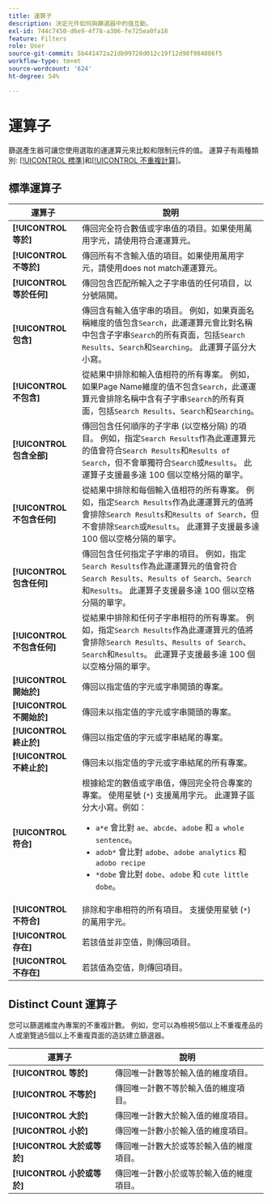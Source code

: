 ```yaml
---
title: 運算子
description: 決定元件如何與篩選器中的值互動。
exl-id: 744c7450-d6e9-4f78-a306-fe725ea0fa18
feature: Filters
role: User
source-git-commit: 5b441472a21db99728d012c19f12d98f984086f5
workflow-type: tm+mt
source-wordcount: '624'
ht-degree: 54%

---
```


# 運算子

篩選產生器可讓您使用選取的運運算元來比較和限制元件的值。 運算子有兩種類別: [[!UICONTROL 標準]](#standard-operators)和[[!UICONTROL 不重複計算]](#distinct-count-operators)。

## 標準運算子

| 運算子 | 說明 |
| --- | --- |
| **[!UICONTROL 等於]** | 傳回完全符合數值或字串值的項目。如果使用萬用字元，請使用符合運運算元。 |
| **[!UICONTROL 不等於]** | 傳回所有不含輸入值的項目。如果使用萬用字元，請使用does not match運運算元。 |
| **[!UICONTROL 等於任何]** | 傳回包含匹配所輸入之子字串值的任何項目，以分號隔開。 |
| **[!UICONTROL 包含]** | 傳回含有輸入值字串的項目。 例如，如果頁面名稱維度的值包含`Search`，此運運算元會比對名稱中包含子字串`Search`的所有頁面，包括`Search Results`、`Search`和`Searching`。 此運算子區分大小寫。 |
| **[!UICONTROL 不包含]** | 從結果中排除和輸入值相符的所有專案。 例如，如果Page Name維度的值不包含`Search`，此運運算元會排除名稱中含有子字串`Search`的所有頁面，包括`Search Results`、`Search`和`Searching`。 |
| **[!UICONTROL 包含全部]** | 傳回包含任何順序的子字串 (以空格分隔) 的項目。 例如，指定`Search Results`作為此運運算元的值會符合`Search Results`和`Results of Search`，但不會單獨符合`Search`或`Results`。 此運算子支援最多達 100 個以空格分隔的單字。 |
| **[!UICONTROL 不包含任何]** | 從結果中排除和每個輸入值相符的所有專案。 例如，指定`Search Results`作為此運運算元的值將會排除`Search Results`和`Results of Search`，但不會排除`Search`或`Results`。 此運算子支援最多達 100 個以空格分隔的單字。 |
| **[!UICONTROL 包含任何]** | 傳回包含任何指定子字串的項目。 例如，指定`Search Results`作為此運運算元的值會符合`Search Results`、`Results of Search`、`Search`和`Results`。 此運算子支援最多達 100 個以空格分隔的單字。 |
| **[!UICONTROL 不包含任何]** | 從結果中排除和任何子字串相符的所有專案。 例如，指定`Search Results`作為此運運算元的值將會排除`Search Results`、`Results of Search`、`Search`和`Results`。 此運算子支援最多達 100 個以空格分隔的單字。 |
| **[!UICONTROL 開始於]** | 傳回以指定值的字元或字串開頭的專案。 |
| **[!UICONTROL 不開始於]** | 傳回未以指定值的字元或字串開頭的專案。 |
| **[!UICONTROL 終止於]** | 傳回以指定值的字元或字串結尾的專案。 |
| **[!UICONTROL 不終止於]** | 傳回未以指定值的字元或字串結尾的所有專案。 |
| **[!UICONTROL 符合]** | 根據給定的數值或字串值，傳回完全符合專案的專案。 使用星號 (`*`) 支援萬用字元。 此運算子區分大小寫。例如：<ul><li>`a*e` 會比對 `ae`、`abcde`、`adobe` 和 `a whole sentence`。</li><li>`adob*` 會比對 `adobe`、`adobe analytics` 和 `adobo recipe`</li><li>`*dobe` 會比對 `dobe`、`adobe` 和 `cute little dobe`。</li></ul> |
| **[!UICONTROL 不符合]** | 排除和字串相符的所有項目。 支援使用星號 (`*`) 的萬用字元。 |
| **[!UICONTROL 存在]** | 若該值並非空值，則傳回項目。 |
| **[!UICONTROL 不存在]** | 若該值為空值，則傳回項目。 |

## Distinct Count 運算子

您可以篩選維度內專案的不重複計數。 例如，您可以為檢視5個以上不重複產品的人或瀏覽過5個以上不重複頁面的造訪建立篩選器。

| 運算子 | 說明 |
| --- | --- |
| **[!UICONTROL 等於]** | 傳回唯一計數等於輸入值的維度項目。 |
| **[!UICONTROL 不等於]** | 傳回唯一計數不等於輸入值的維度項目。 |
| **[!UICONTROL 大於]** | 傳回唯一計數大於輸入值的維度項目。 |
| **[!UICONTROL 小於]** | 傳回唯一計數小於輸入值的維度項目。 |
| **[!UICONTROL 大於或等於]** | 傳回唯一計數大於或等於輸入值的維度項目。 |
| **[!UICONTROL 小於或等於]** | 傳回唯一計數小於或等於輸入值的維度項目。 |
